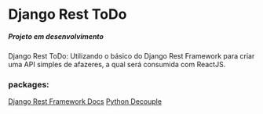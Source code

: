 # Django Rest ToDo

##### Projeto em desenvolvimento
Django Rest ToDo: Utilizando o básico do Django Rest Framework para criar uma API simples de afazeres, a qual será consumida com ReactJS.

### packages:
[Django Rest Framework Docs](https://www.django-rest-framework.org/)
[Python Decouple](https://github.com/henriquebastos/python-decouple)